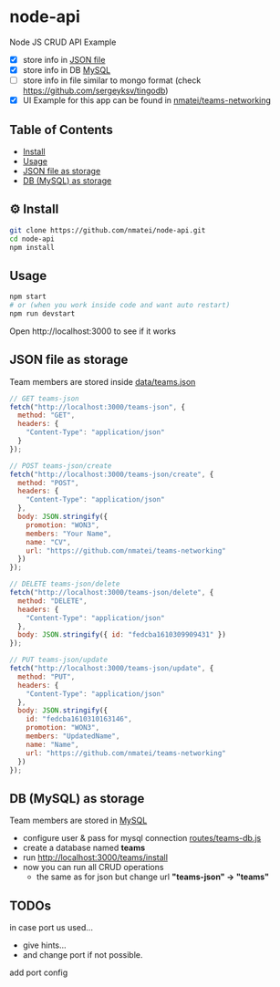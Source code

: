 # node-api

Node JS CRUD API Example

- [x] store info in [JSON file](data/teams.json)
- [x] store info in DB [MySQL](https://www.mysql.com/)
- [ ] store info in file similar to mongo format (check https://github.com/sergeyksv/tingodb)
- [x] UI Example for this app can be found in [nmatei/teams-networking](https://github.com/nmatei/teams-networking)

## Table of Contents

<!-- START doctoc generated TOC please keep comment here to allow auto update -->
<!-- DON'T EDIT THIS SECTION, INSTEAD RE-RUN doctoc TO UPDATE -->

- [Install](#install)
- [Usage](#usage)
- [JSON file as storage](#json-file-as-storage)
- [DB (MySQL) as storage](#db-mysql-as-storage)

<!-- END doctoc generated TOC please keep comment here to allow auto update -->

## ⚙ Install

```sh
git clone https://github.com/nmatei/node-api.git
cd node-api
npm install
```

## Usage

```sh
npm start
# or (when you work inside code and want auto restart)
npm run devstart
```

Open http://localhost:3000 to see if it works

## JSON file as storage

Team members are stored inside [data/teams.json](data/teams.json)

```js
// GET teams-json
fetch("http://localhost:3000/teams-json", {
  method: "GET",
  headers: {
    "Content-Type": "application/json"
  }
});

// POST teams-json/create
fetch("http://localhost:3000/teams-json/create", {
  method: "POST",
  headers: {
    "Content-Type": "application/json"
  },
  body: JSON.stringify({
    promotion: "WON3",
    members: "Your Name",
    name: "CV",
    url: "https://github.com/nmatei/teams-networking"
  })
});

// DELETE teams-json/delete
fetch("http://localhost:3000/teams-json/delete", {
  method: "DELETE",
  headers: {
    "Content-Type": "application/json"
  },
  body: JSON.stringify({ id: "fedcba1610309909431" })
});

// PUT teams-json/update
fetch("http://localhost:3000/teams-json/update", {
  method: "PUT",
  headers: {
    "Content-Type": "application/json"
  },
  body: JSON.stringify({
    id: "fedcba1610310163146",
    promotion: "WON3",
    members: "UpdatedName",
    name: "Name",
    url: "https://github.com/nmatei/teams-networking"
  })
});
```

## DB (MySQL) as storage

Team members are stored in [MySQL](https://www.mysql.com/)

- configure user & pass for mysql connection [routes/teams-db.js](routes/teams-db.js)
- create a database named **teams**
- run [http://localhost:3000/teams/install](http://localhost:3000/teams/install)
- now you can run all CRUD operations
  - the same as for json but change url **"teams-json" -> "teams"**

## TODOs

in case port us used...

- give hints...
- and change port if not possible.

add port config
